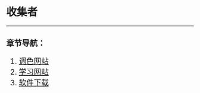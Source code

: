 # 收集者
---
## 章节导航：
<div style="font-size:20px;">

1. [调色网站](计算机科学前沿/收集者/收集者-note/1.md)
2. [学习网站](计算机科学前沿/收集者/收集者-note/2.md)
3. [软件下载](计算机科学前沿/收集者/收集者-note/3.md)
</div>